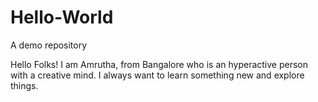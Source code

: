 # Hello-World
A demo repository

Hello Folks!
  I am Amrutha, from Bangalore who is an hyperactive person with a creative mind.
  I always want to learn something new and explore things.
